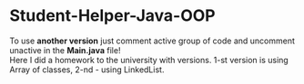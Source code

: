# Student-Helper-Java-OOP
To use **another version** just comment active group of code and uncomment unactive in the **Main.java** file! \
Here I did a homework to the university with versions. 1-st version is using Array of classes, 2-nd - using LinkedList.
